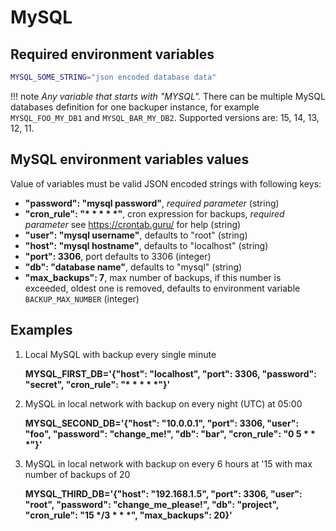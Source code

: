 # MySQL

## Required environment variables

```bash
MYSQL_SOME_STRING="json encoded database data"
```

!!! note
    *Any variable that starts with "MYSQL".* There can be multiple MySQL databases definition for one backuper instance, for example `MYSQL_FOO_MY_DB1` and `MYSQL_BAR_MY_DB2`. Supported versions are: 15, 14, 13, 12, 11.

## MySQL environment variables values

Value of variables must be valid JSON encoded strings with following keys:

- **"password": "mysql password"**, *required parameter* (string)
- **"cron_rule": "\* \* \* \* \*"**, cron expression for backups, *required parameter* see https://crontab.guru/ for help (string)
- **"user": "mysql username"**, defaults to "root" (string)
- **"host": "mysql hostname"**, defaults to "localhost" (string)
- **"port": 3306**, port defaults to 3306 (integer)
- **"db": "database name"**, defaults to "mysql" (string)
- **"max_backups": 7**, max number of backups, if this number is exceeded, oldest one is removed, defaults to environment variable `BACKUP_MAX_NUMBER` (integer)

## Examples

1. Local MySQL with backup every single minute

    **MYSQL_FIRST_DB='{"host": "localhost", "port": 3306, "password": "secret", "cron_rule": "\* \* \* \* \*"}'**

2. MySQL in local network with backup on every night (UTC) at 05:00

    **MYSQL_SECOND_DB='{"host": "10.0.0.1", "port": 3306, "user": "foo", "password": "change_me!", "db": "bar", "cron_rule": "0 5 \* \* \*"}'**

3. MySQL in local network with backup on every 6 hours at '15 with max number of backups of 20

    **MYSQL_THIRD_DB='{"host": "192.168.1.5", "port": 3306, "user": "root", "password": "change_me_please!", "db": "project", "cron_rule": "15 \*/3 \* \* \*", "max_backups": 20}'**

<br>
<br>
